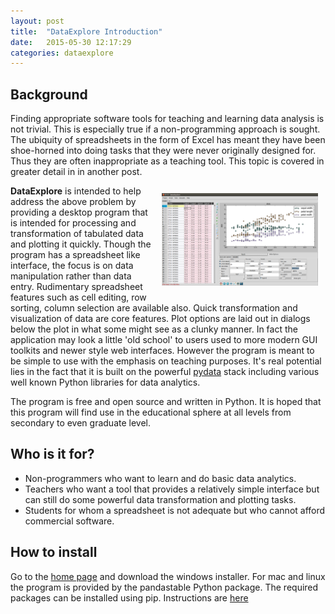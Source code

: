 ```yaml
---
layout: post
title:  "DataExplore Introduction"
date:   2015-05-30 12:17:29
categories: dataexplore
---
```


## Background
Finding appropriate software tools for teaching and learning data analysis is not trivial. This is especially true if a non-programming approach is sought. The ubiquity of spreadsheets in the form of Excel has meant they have been shoe-horned into doing tasks that they were never originally designed for. Thus they are often inappropriate as a teaching tool. This topic is covered in greater detail in in another post.

<span style="float: right; padding:12px;">
<a href="/img/dexpl_scr1.png"> <img src="/img/dexpl_scr1.png" width="250px"></a>
</span>

**DataExplore** is intended to help address the above problem by providing a desktop program that is intended for processing and transformation of tabulated data and plotting it quickly. Though the program has a spreadsheet like interface, the focus is on data manipulation rather than data entry. Rudimentary spreadsheet features such as cell editing, row sorting, column selection are available also. Quick transformation and visualization of data are core features. Plot options are laid out in dialogs below the plot in what some might see as a clunky manner. In fact the application may look a little 'old school' to users used to more modern GUI toolkits and newer style web interfaces. However the program is meant to be simple to use with the emphasis on teaching purposes. It's real potential lies in the fact that it is built on the powerful [pydata](http://pydata.org/) stack including various well known Python libraries for data analytics.

The program is free and open source and written in Python. It is hoped that this program will find use in the educational sphere at all levels from secondary to even graduate level.

## Who is it for?

* Non-programmers who want to learn and do basic data analytics.
* Teachers who want a tool that provides a relatively simple interface but can still do some powerful data transformation and plotting tasks.
* Students for whom a spreadsheet is not adequate but who cannot afford commercial software.

## How to install

Go to the [home page](http://dmnfarrell.github.io/pandastable/) and download the windows installer. For mac and linux the program is provided by the pandastable Python package. The required packages can be installed using pip. Instructions are [here](https://github.com/dmnfarrell/pandastable/wiki/Installation)
